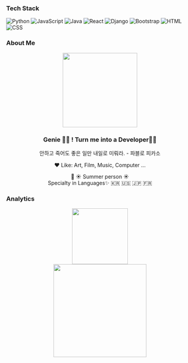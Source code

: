 ### Tech Stack

![Python](https://img.shields.io/badge/-Python-05122A?style=flat&logo=python)
![JavaScript](https://img.shields.io/badge/-JavaScript-05122A?style=flat&logo=javascript)
![Java](https://img.shields.io/badge/-Java-05122A?style=flat&logo=Java&logoColor=FFA518)
![React](https://img.shields.io/badge/-React-05122A?style=flat&logo=react)
![Django](https://img.shields.io/badge/-Django-05122A?style=flat&logo=django&logoColor=092E20)
![Bootstrap](https://img.shields.io/badge/-Bootstrap-05122A?style=flat&logo=bootstrap&logoColor=563D7C)
![HTML](https://img.shields.io/badge/-HTML-05122A?style=flat&logo=HTML5)
![CSS](https://img.shields.io/badge/-CSS-05122A?style=flat&logo=CSS3&logoColor=1572B6)

### About Me

<div align="center">
  <img height="200em" src="https://github-readme-stats.vercel.app/api?username=nu1997&show_icons=true&count_private=true&bg_color=30,e96443,904e95&title_color=fff&text_color=fff&icon_color=fff"/>
</div>

<div align="center">
  <h3>Genie 🧞‍♀️ ! Turn me into a Developer🙏🏻</h4>
  
  <p>안하고 죽어도 좋은 일만 내일로 미뤄라. - 파블로 피카소</p>
  <p>❤️  Like: Art, Film, Music, Computer ...<br>
  <p>🌊 ☀️  Summer person  ☀️<br>
    Specialty in Languages✨ 🇰🇷 🇺🇸 🇯🇵 🇫🇷 <br></p>
</div>

### Analytics
<div align="center">
  <img height="150em" src="https://github-readme-stats.vercel.app/api/top-langs/?username=nu1997&layout=compact&title_color=904e95"/>
</div>
<div align="center">
  <img height="250em" src="https://github-readme-stats.vercel.app/api/wakatime?username=nu1997&layout=compact&title_color=904e95"/>
</div>
  

